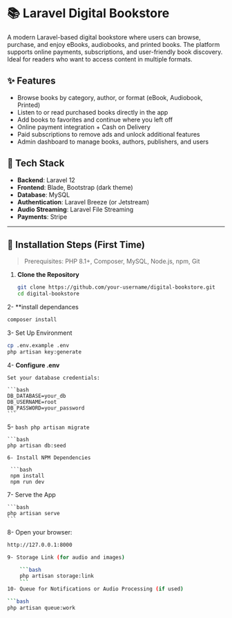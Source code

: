 # 📚 Laravel Digital Bookstore

A modern Laravel-based digital bookstore where users can browse, purchase, and enjoy eBooks, audiobooks, and printed books. The platform supports online payments, subscriptions, and user-friendly book discovery. Ideal for readers who want to access content in multiple formats.

## ✨ Features

- Browse books by category, author, or format (eBook, Audiobook, Printed)
- Listen to or read purchased books directly in the app
- Add books to favorites and continue where you left off
- Online payment integration + Cash on Delivery
- Paid subscriptions to remove ads and unlock additional features
- Admin dashboard to manage books, authors, publishers, and users

## 📁 Tech Stack

- **Backend**: Laravel 12
- **Frontend**: Blade, Bootstrap (dark theme)
- **Database**: MySQL
- **Authentication**: Laravel Breeze (or Jetstream)
- **Audio Streaming**: Laravel File Streaming
- **Payments**: Stripe

---

## 🚀 Installation Steps (First Time)

> Prerequisites: PHP 8.1+, Composer, MySQL, Node.js, npm, Git

1. **Clone the Repository**
   ```bash
   git clone https://github.com/your-username/digital-bookstore.git
   cd digital-bookstore
   ```
2- **install dependances
  ```bash
  composer install
  ```
3- Set Up Environment
   ```bash
  cp .env.example .env
  php artisan key:generate
  ```
4- **Configure .env**

    Set your database credentials:
    
    ```bash
    DB_DATABASE=your_db
    DB_USERNAME=root
    DB_PASSWORD=your_password
    ```
5- 
    ```bash
    php artisan migrate
    ```
    
    ```bash
    php artisan db:seed
   ```
6- Install NPM Dependencies

    ```bash
    npm install
    npm run dev
   ```

7- Serve the App
    
    ```bash
    php artisan serve
    ```

8- Open your browser:

```bash
http://127.0.0.1:8000

9- Storage Link (for audio and images)

    ```bash
    php artisan storage:link
    ```
10- Queue for Notifications or Audio Processing (if used)

```bash
php artisan queue:work
```

